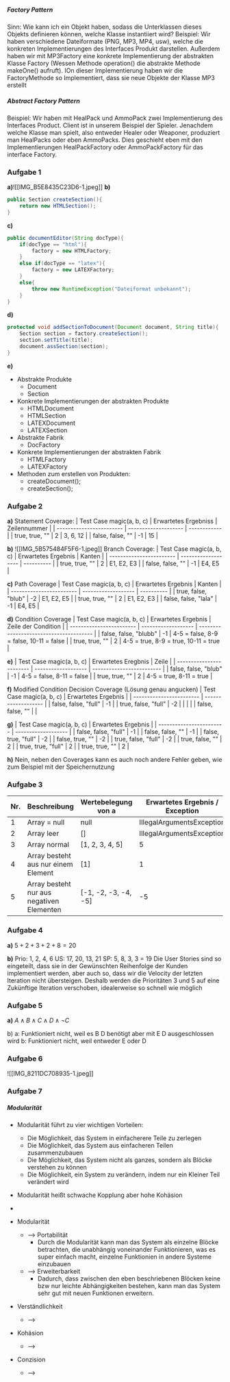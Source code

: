 ##### Factory Pattern
Sinn:
	Wie kann ich ein Objekt haben, sodass die Unterklassen dieses Objekts definieren können, welche Klasse instantiiert wird?
Beispiel:
	Wir haben verschiedene Dateiformate (PNG, MP3, MP4, usw), welche die konkreten Implementierungen des Interfaces Produkt darstellen. Außerdem haben wir mit MP3Factory eine konkrete Implementierung der abstrakten Klasse Factory (Wessen Methode operation() die abstrakte Methode makeOne() aufruft). IOn dieser Implementierung haben wir die FactoryMethode so Implementiert, dass sie neue Objekte der Klasse MP3 erstellt

##### Abstract Factory Pattern
Beispiel: 
	Wir haben mit HealPack und AmmoPack zwei Implementierung des Interfaces Product. Client ist in unserem Beispiel der Spieler. Jenachdem welche Klasse man spielt, also entweder Healer oder Weaponer, produziert man HealPacks oder eben AmmoPacks. Dies geschieht eben mit den Implementierungen HealPackFactory oder AmmoPackFactory für das interface Factory. 

### Aufgabe 1 
**a)**![[IMG_B5E8435C23D6-1.jpeg]]
**b)**
```java
public Section createSection(){
	return new HTMLSection();
}
```
**c)**
```java
public documentEditor(String docType){
	if(docType == "html"){
		factory = new HTMLFactory;
	}
	else if(docType == "latex"){
		factory = new LATEXFactory;
	}
	else{
		throw new RuntimeException("Dateiformat unbekannt");
	}
}
```
**d)**
```java
protected void addSectionToDocument(Document document, String title){
	Section section = factory.createSection();
	section.setTitle(title);
	document.assSection(section);
}
```
**e)**
- Abstrakte Produkte
	- Document
	- Section
- Konkrete Implementierungen der abstrakten Produkte
	- HTMLDocument
	- HTMLSection
	- LATEXDocument
	- LATEXSection
- Abstrakte Fabrik
	- DocFactory
- Konkrete Implementierungen der abstrakten Fabrik
	- HTMLFactory
	- LATEXFactory
- Methoden zum erstellen von Produkten:
	- createDocument();
	- createSection();

### Aufgabe 2
**a)**
Statement Coverage:
| Test Case magic(a, b, c) | Erwartetes Ergebniss | Zeilennummer |
| ------------------------ | -------------------- | ------------ |
| true, true, ""           | 2                    | 3, 6, 12     |
| false, false, ""         | -1                   | 15           |

**b)** ![[IMG_5B575484F5F6-1.jpeg]]
Branch Coverage:
| Test Case magic(a, b, c) | Erwartetes Ergebnis | Kanten     |
| ------------------------ | ------------------- | ---------- |
| true, true, ""           | 2                   | E1, E2, E3 |
| false, false, ""         | -1                  | E4, E5     | 

**c)**
Path Coverage
| Test Case magic(a, b, c) | Erwartetes Ergebnis | Kanten     |
| ------------------------ | ------------------- | ---------- |
| true, false, "blub"      | -2                  | E1, E2, E5 |
| true, true, ""           | 2                   | E1, E2, E3 |
| false, false, "lala"     | -1                  | E4, E5     | 

**d)**
Condition Coverage
| Test Case magic(a, b, c) | Erwartetes Ergebnis | Zeile der Condition                     |
| ------------------------ | ------------------- | --------------------------------------- |
| false, false, "blubb"    | -1                  | 4-5 = false, 8-9 = false, 10-11 = false |
| true, true, ""           | 2                   | 4-5 = true, 8-9 = true, 10-11 = true    |

**e)**
| Test Case magic(a, b, c) | Erwartetes Eregbnis | Zeile                     |
| ------------------------ | ------------------- | ------------------------- |
| false, false, "blub"     | -1                  | 4-5 = false, 8-11 = false |
| true, true, ""           | 2                   | 4-5 = true, 8-11 = true   |

**f)**
Modified Condition Decision Coverage (Lösung genau angucken)
| Test Case magic(a, b, c) | Erwartetes Ergebnis |
| ------------------------ | ------------------- |
| false, false, "full"     | -1                  |
| true, false, "full"      | -2                  |
|                          |                     |
| false, false, ""         |                     |

**g)**
| Test Case magic(a, b, c) | Erwartetes Ergebnis |
| ------------------------ | ------------------- |
| false, false, "full"     | -1                  |
| false, false, ""         | -1                  |
| false, true, "full"      | -2                  |
| false, true, ""          | -2                  |
| true, false, "full"      | -2                  |
| true, false, ""          | 2                   |
| true, true, "full"       | 2                   |
| true, true, ""           | 2                   | 

**h)**
Nein, neben den Coverages kann es auch noch andere Fehler geben, wie zum Beispiel mit der Speichernutzung

### Aufgabe 3
| Nr. | Beschreibung                              | Wertebelegung von a  | Erwartetes Ergebnis / Exception |
| --- | ----------------------------------------- | -------------------- | ------------------------------- |
| 1   | Array = null                              | null                 | IllegalArgumentsException       |
| 2   | Array leer                                | []                   | IllegalArgumentsException       |
| 3   | Array normal                              | [1, 2, 3, 4, 5]      | 5                               |
| 4   | Array besteht aus nur einem Element       | [1]                  | 1                               |
| 5   | Array besteht nur aus negativen Elementen | [-1, -2, -3, -4, -5] | -5                                |

### Aufgabe 4
**a)**
$5 + 2 + 3 + 2 + 8 = 20$

**b)**
Prio: 1, 2, 4, 6
US: 17, 20, 13, 21
SP: 5, 8, 3, 3 = 19
Die User Stories sind so eingeteilt, dass sie in der Gewünschten Reihenfolge der Kunden implementiert werden, aber auch so, dass wir die Velocity der letzten Iteration nicht übersteigen. Deshalb werden die Prioritäten 3 und 5 auf eine Zukünftige Iteration verschoben, idealerweise so schnell wie möglich

### Aufgabe 5
**a)**
$A \land B \land C \land D \land \lnot C$

b)
a: Funktioniert nicht, weil es B D benötigt aber mit E D ausgeschlossen wird
b: Funktioniert nicht, weil entweder E oder D 

### Aufgabe 6
![[IMG_8211DC708935-1.jpeg]]

### Aufgabe 7
##### Modularität
- Modularität führt zu vier wichtigen Vorteilen:
	- Die Möglichkeit, das System in einfacherere Teile zu zerlegen
	- Die Möglichkeit, das System aus einfacheren Teilen zusammenzubauen
	- Die Möglichkeit, das System nicht als ganzes, sondern als Blöcke verstehen zu können
	- Die Möglichkeit, ein System zu verändern, indem nur ein Kleiner Teil verändert wird
- Modularität heißt schwache Kopplung aber hohe Kohäsion
- 


- Modularität
	- --> Portabilität
		- Durch die Modularität kann man das System als einzelne Blöcke betrachten, die unabhängig voneinander Funktionieren, was es super einfach macht, einzelne Funktionien in andere Systeme einzubauen
	- --> Erweiterbarkeit
		- Dadurch, dass zwischen den eben beschriebenen Blöcken keine bzw nur leichte Abhängigkeiten bestehen, kann man das System sehr gut mit neuen Funktionen erweitern.
- Verständlichkeit
	- --> 
- Kohäsion
	- --> 
- Conzision
	- -->